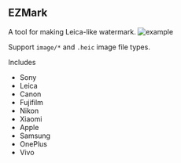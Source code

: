 ## EZMark

A tool for making Leica-like watermark.
![example](https://i.imgur.com/sraFwVS.png)

Support `image/*` and `.heic` image file types.

Includes

- Sony
- Leica
- Canon
- Fujifilm
- Nikon
- Xiaomi
- Apple
- Samsung
- OnePlus
- Vivo
